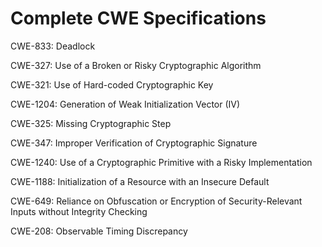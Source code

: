 

# Complete CWE Specifications

CWE-833: Deadlock

CWE-327: Use of a Broken or Risky Cryptographic Algorithm

CWE-321: Use of Hard-coded Cryptographic Key

CWE-1204: Generation of Weak Initialization Vector (IV)

CWE-325: Missing Cryptographic Step

CWE-347: Improper Verification of Cryptographic Signature

CWE-1240: Use of a Cryptographic Primitive with a Risky Implementation

CWE-1188: Initialization of a Resource with an Insecure Default

CWE-649: Reliance on Obfuscation or Encryption of Security-Relevant Inputs without Integrity Checking

CWE-208: Observable Timing Discrepancy
